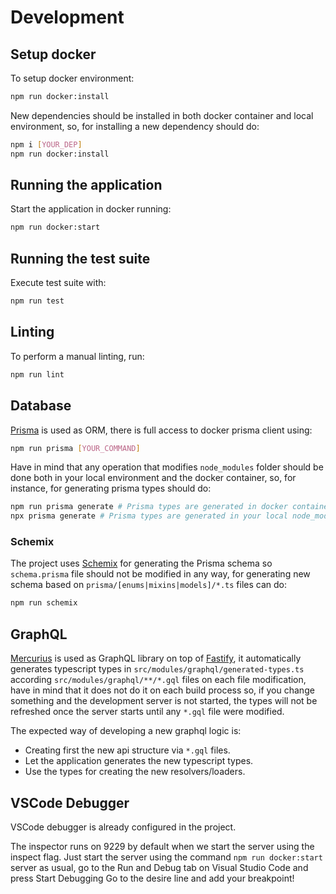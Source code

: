 # Development

## Setup docker

To setup docker environment:

```sh
npm run docker:install
```

New dependencies should be installed in both docker container and local environment, so, for installing a new dependency should do:

```sh
npm i [YOUR_DEP]
npm run docker:install
```

## Running the application

Start the application in docker running:

```sh
npm run docker:start
```

## Running the test suite

Execute test suite with:

```sh
npm run test
```

## Linting

To perform a manual linting, run:

```sh
npm run lint
```

## Database

[Prisma](https://www.prisma.io) is used as ORM, there is full access to docker prisma client using:

```sh
npm run prisma [YOUR_COMMAND]
```

Have in mind that any operation that modifies `node_modules` folder should be done both in your local environment and the docker container, so, for instance, for generating prisma types should do:

```sh
npm run prisma generate # Prisma types are generated in docker container node_modules
npx prisma generate # Prisma types are generated in your local node_modules folder
```

### Schemix

The project uses [Schemix](https://github.com/ridafkih/schemix) for generating the Prisma schema so `schema.prisma` file should not be modified in any way, for generating new schema based on `prisma/[enums|mixins|models]/*.ts` files can do:

```sh
npm run schemix
```

## GraphQL

[Mercurius](https://github.com/mercurius-js/mercurius) is used as GraphQL library on top of [Fastify](https://www.fastify.io), it automatically generates typescript types in `src/modules/graphql/generated-types.ts` according `src/modules/graphql/**/*.gql` files on each file modification, have in mind that it does not do it on each build process so, if you change something and the development server is not started, the types will not be refreshed once the server starts until any `*.gql` file were modified.

The expected way of developing a new graphql logic is:

- Creating first the new api structure via `*.gql` files.
- Let the application generates the new typescript types.
- Use the types for creating the new resolvers/loaders.

## VSCode Debugger

VSCode debugger is already configured in the project.

The inspector runs on 9229 by default when we start the server using the inspect flag. Just start the server using the command `npm run docker:start` server as usual, go to the Run and Debug tab on Visual Studio Code and press Start Debugging Go to the desire line and add your breakpoint!